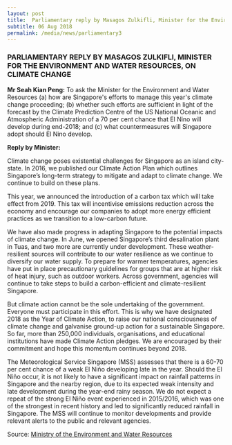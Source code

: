 ```yaml
---
layout: post
title:  Parliamentary reply by Masagos Zulkifli, Minister for the Environment and Water Resources, on climate change
subtitle: 06 Aug 2018
permalink: /media/news/parliamentary3
---
```



### PARLIAMENTARY REPLY BY MASAGOS ZULKIFLI, MINISTER FOR THE ENVIRONMENT AND WATER RESOURCES, ON CLIMATE CHANGE

**Mr Seah Kian Peng:** To ask the Minister for the Environment and Water Resources (a) how are Singapore's efforts to manage this year's climate change proceeding; (b) whether such efforts are sufficient in light of the forecast by the Climate Prediction Centre of the US National Oceanic and Atmospheric Administration of a 70 per cent chance that El Nino will develop during end-2018; and (c) what countermeasures will Singapore adopt should El Nino develop.

**Reply by Minister:**

Climate change poses existential challenges for Singapore as an island city-state. In 2016, we published our Climate Action Plan which outlines Singapore’s long-term strategy to mitigate and adapt to climate change. We continue to build on these plans. 

This year, we announced the introduction of a carbon tax which will take effect from 2019. This tax will incentivise emissions reduction across the economy and encourage our companies to adopt more energy efficient practices as we transition to a low-carbon future.

We have also made progress in adapting Singapore to the potential impacts of climate change. In June, we opened Singapore’s third desalination plant in Tuas, and two more are currently under development. These weather-resilient sources will contribute to our water resilience as we continue to diversify our water supply. To prepare for warmer temperatures, agencies have put in place precautionary guidelines for groups that are at higher risk of heat injury, such as outdoor workers. Across government, agencies will continue to take steps to build a carbon-efficient and climate-resilient Singapore.

But climate action cannot be the sole undertaking of the government. Everyone must participate in this effort. This is why we have designated 2018 as the Year of Climate Action, to raise our national consciousness of climate change and galvanise ground-up action for a sustainable Singapore. So far, more than 250,000 individuals, organisations, and educational institutions have made Climate Action pledges. We are encouraged by their commitment and hope this momentum continues beyond 2018.

The Meteorological Service Singapore (MSS) assesses that there is a 60-70 per cent chance of a weak El Niño developing late in the year. Should the El Niño occur, it is not likely to have a significant impact on rainfall patterns in Singapore and the nearby region, due to its expected weak intensity and late development during the year-end rainy season. We do not expect a repeat of the strong El Niño event experienced in 2015/2016, which was one of the strongest in recent history and led to significantly reduced rainfall in Singapore. The MSS will continue to monitor developments and provide relevant alerts to the public and relevant agencies.

Source: [<a href="https://www.mewr.gov.sg/news/written-reply-by-mr-masagos-zulkifli--minister-for-the-environment-and-water-resources--to-parliamentary-question-on-climate-change--6-august-2018" target="_blank">Ministry of the Environment and Water Resources</a>](https://www.mewr.gov.sg/news/written-reply-by-mr-masagos-zulkifli--minister-for-the-environment-and-water-resources--to-parliamentary-question-on-climate-change--6-august-2018)